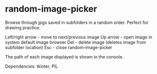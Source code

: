 # random-image-picker
Browse through jpgs saved in subfolders in a random order. Perfect for drawing practice.

Left/right arrow - move to next/previous image
Up arrow - open image in system default image browser
Del - delete image (deletes image from subfolder location)
Esc - close random-image-picker

The path of each image displayed is shown in the console.

Dependencies: tkinter, PIL
